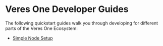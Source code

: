 # Veres One Developer Guides

The following quickstart guides walk you through developing for different parts
of the Veres One Ecosystem:

 * [Simple Node Setup](simple-node.md)
